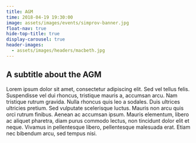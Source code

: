 ```yaml
---
title: AGM
time: 2018-04-19 19:30:00
image: assets/images/events/simprov-banner.jpg
float-nav: true
hide-top-title: true
display-carousel: true
header-images:
  - assets/images/headers/macbeth.jpg
---
```


## A subtitle about the AGM

Lorem ipsum dolor sit amet, consectetur adipiscing elit. Sed vel tellus felis. Suspendisse vel dui rhoncus, tristique mauris a, accumsan arcu. Nam tristique rutrum gravida. Nulla rhoncus quis leo a sodales. Duis ultrices ultricies pretium. Sed vulputate scelerisque luctus. Mauris non arcu quis orci rutrum finibus. Aenean ac accumsan ipsum. Mauris elementum, libero ac aliquet pharetra, diam purus commodo lectus, non tincidunt dolor elit et neque. Vivamus in pellentesque libero, pellentesque malesuada erat. Etiam nec bibendum arcu, sed tempus nisi.
